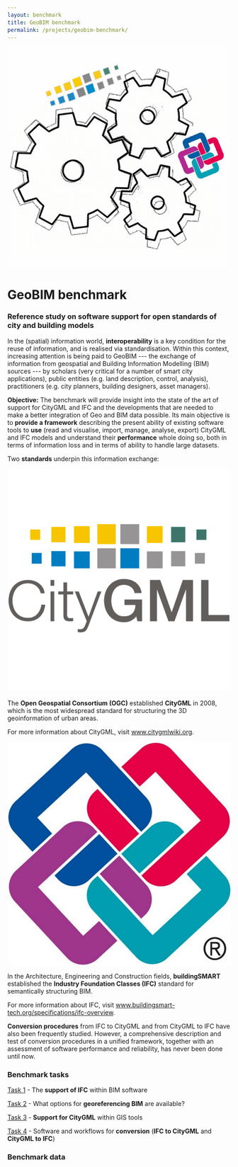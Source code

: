 ```yaml
---
layout: benchmark
title: GeoBIM benchmark
permalink: /projects/geobim-benchmark/
---
```


<div class="row">
	<div class="col-md-4 col-md-offset-4 col-xs-6 col-xs-offset-3">
		<img class="img-responsive" src="img/benchmark.png" />
	</div>
</div>

<h1>GeoBIM benchmark</h1>
<h3>Reference study on software support for open standards of city and building models</h3>

In the (spatial) information world, **interoperability** is a key condition for the reuse of information, and is realised via standardisation. Within this context, increasing attention is being paid to GeoBIM --- the exchange of information from geospatial and Building Information Modelling (BIM) sources --- by scholars (very critical for a number of smart city applications), public entities (e.g. land description, control, analysis), practitioners (e.g. city planners, building designers, asset managers).

**Objective:** The benchmark will provide insight into the state of the art of support for CityGML and IFC and the developments that are needed to make a better integration of Geo and BIM data possible. Its main objective is to **provide a framework** describing the present ability of existing software tools to **use** (read and visualise, import, manage, analyse, export) CityGML and IFC models and understand their **performance** whole doing so, both in terms of information loss and in terms of ability to handle large datasets.

Two **standards** underpin this information exchange:

<div class="row">
	<div class="col-md-3 col-xs-2">
		<img class="img-responsive" src="img/citygml-logo.png" />
	</div>
	<div class="col-md-9 col-xs-10">
		<p>The <strong>Open Geospatial Consortium (OGC)</strong> established <strong>CityGML</strong> in 2008, which is the most widespread standard for structuring the 3D geoinformation of urban areas.</p>
		<p>For more information about CityGML, visit <a href="http://www.citygmlwiki.org">www.citygmlwiki.org</a>.</p>
	</div>
	<div class="col-md-3 col-xs-2">
		<img class="img-responsive" src="img/ifc.jpg" />
	</div>
	<div class="col-md-9 col-xs-10">
		<p>In the Architecture, Engineering and Construction fields, <strong>buildingSMART</strong> established the <strong>Industry Foundation Classes (IFC)</strong> standard for semantically structuring BIM.</p>
		<p>For more information about IFC, visit <a href="http://www.buildingsmart-tech.org/specifications/ifc-overview">www.buildingsmart-tech.org/specifications/ifc-overview</a>.</p>
	</div>
</div>

**Conversion procedures** from IFC to CityGML and from CityGML to IFC have also been frequently studied. However, a comprehensive description and test of conversion procedures in a unified framework, together with an assessment of software performance and reliability, has never been done until now.

<h3>Benchmark tasks</h3>

[Task 1](task1.html) - The **support of IFC** within BIM software

[Task 2](task2.html) - What options for **georeferencing BIM** are available?

[Task 3](task3.html) - **Support for CityGML** within GIS tools

[Task 4](task4.html) - Software and workflows for **conversion** (**IFC to CityGML** and **CityGML to IFC**)

<h3>Benchmark data</h3>

